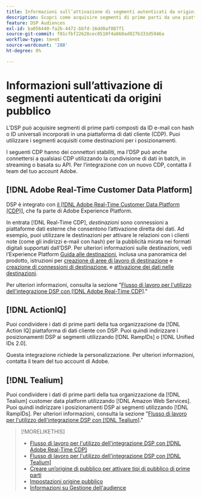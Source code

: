 ```yaml
---
title: Informazioni sull’attivazione di segmenti autenticati da origini pubblico
description: Scopri come acquisire segmenti di prime parti da una piattaforma di dati cliente.
feature: DSP Audiences
exl-id: ba056440-fa2b-4472-bbfd-16dd0af887f1
source-git-commit: f01cfbf22628cec0510f4a860ad927b333d5946a
workflow-type: tm+mt
source-wordcount: '288'
ht-degree: 0%

---
```


# Informazioni sull’attivazione di segmenti autenticati da origini pubblico

L’DSP può acquisire segmenti di prime parti composti da ID e-mail con hash o ID universali incorporati in una piattaforma di dati cliente (CDP). Puoi utilizzare i segmenti acquisiti come destinazioni per i posizionamenti.

I seguenti CDP hanno dei connettori stabiliti, ma l&#39;DSP può anche connettersi a qualsiasi CDP utilizzando la condivisione di dati in batch, in streaming o basata su API. Per l’integrazione con un nuovo CDP, contatta il team del tuo account Adobe.

## [!DNL Adobe Real-Time Customer Data Platform]

DSP è integrato con [il [!DNL Adobe Real-Time Customer Data Platform (CDP)]](https://experienceleague.adobe.com/docs/experience-platform/rtcdp/overview.html?lang=it), che fa parte di Adobe Experience Platform.

In entrata [!DNL Real-Time CDP], *destinazioni* sono connessioni a piattaforme dati esterne che consentono l’attivazione diretta dei dati. Ad esempio, puoi utilizzare le destinazioni per attivare le relazioni con i clienti note (come gli indirizzi e-mail con hash) per la pubblicità mirata nei formati digitali supportati dall’DSP. Per ulteriori informazioni sulle destinazioni, vedi l’Experience Platform [Guida alle destinazioni](https://experienceleague.adobe.com/docs/experience-platform/destinations/home.html), inclusa una panoramica del prodotto, istruzioni per [creazione di aree di lavoro di destinazione](https://experienceleague.adobe.com/docs/experience-platform/destinations/ui/destinations-workspace.html) e [creazione di connessioni di destinazione](https://experienceleague.adobe.com/docs/experience-platform/destinations/ui/connect-destination.html), e [attivazione dei dati nelle destinazioni](https://experienceleague.adobe.com/docs/experience-platform/destinations/ui/activate/activate-segment-streaming-destinations.html).

Per ulteriori informazioni, consulta la sezione &quot;[Flusso di lavoro per l&#39;utilizzo dell&#39;integrazione DSP con [!DNL Adobe Real-Time CDP]](/help/dsp/audiences/sources/source-adobe-rtcdp.md).&quot;

## [!DNL ActionIQ]

Puoi condividere i dati di prime parti della tua organizzazione da [!DNL Action IQ] piattaforma di dati cliente con DSP. Puoi quindi indirizzare i posizionamenti DSP ai segmenti utilizzando [!DNL RampIDs] o [!DNL Unified IDs 2.0].

Questa integrazione richiede la personalizzazione. Per ulteriori informazioni, contatta il team del tuo account di Adobe.

## [!DNL Tealium]

Puoi condividere i dati di prime parti della tua organizzazione da [!DNL Tealium] customer data platform utilizzando [!DNL Amazon Web Services]. Puoi quindi indirizzare i posizionamenti DSP ai segmenti utilizzando [!DNL RampIDs]. Per ulteriori informazioni, consulta la sezione &quot;[Flusso di lavoro per l&#39;utilizzo dell&#39;integrazione DSP con [!DNL Tealium]](/help/dsp/audiences/sources/source-tealium.md).&quot;

>[!MORELIKETHIS]
>
>* [Flusso di lavoro per l&#39;utilizzo dell&#39;integrazione DSP con [!DNL Adobe Real-Time CDP]](/help/dsp/audiences/sources/source-adobe-rtcdp.md)
>* [Flusso di lavoro per l&#39;utilizzo dell&#39;integrazione DSP con [!DNL Tealium]](/help/dsp/audiences/sources/source-tealium.md)
>* [Creare un’origine di pubblico per attivare tipi di pubblico di prime parti](source-create.md)
>* [Impostazioni origine pubblico](source-settings.md)
>* [Informazioni su Gestione dell&#39;audience](/help/dsp/audiences/audience-about.md)

<!--
>* [Workflow for Using the DSP Integration with [!DNL ActionIQ]](/help/dsp/audiences/sources/source-actioniq.md)
-->
